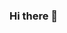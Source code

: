 ### Hi there 👋

<!--
**Heewoone/Heewoone** is a ✨ _special_ ✨ repository because its `README.md` (this file) appears on your GitHub profile.

Here are some ideas to get you started:


- 😮 나는 협력하고 싶어...

- 🤔 도움을 찾고 있어...

- 💬 나에게 물어봐...

- 📫 나에게 연락하는 방법: ...

- 😄 대명사: ...

- ⚡ 재미있는 사실: ...
-->
